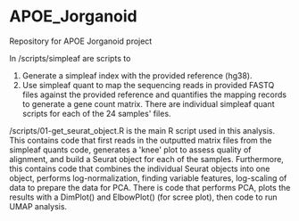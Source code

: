 # APOE_Jorganoid
Repository for APOE Jorganoid project

In /scripts/simpleaf are scripts to
  1. Generate a simpleaf index with the provided reference (hg38).
  2. Use simpleaf quant to map the sequencing reads in provided FASTQ files against the provided reference and quantifies the mapping records to generate a gene count matrix.
There are individual simpleaf quant scripts for each of the 24 samples' files.

/scripts/01-get_seurat_object.R is the main R script used in this analysis. This contains code that first reads in the outputted matrix files from the simpleaf quants code, generates a 'knee' plot to assess quality of alignment, and build a Seurat object for each of the samples. Furthermore, this contains code that combines the individual Seurat objects into one object, performs log-normalization, finding variable features, log-scaling of data to prepare the data for PCA. There is code that performs PCA, plots the results with a DimPlot() and ElbowPlot() (for scree plot), then code to run UMAP analysis.
